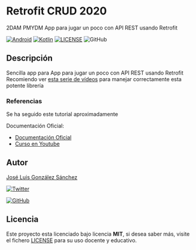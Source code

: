 # Retrofit CRUD 2020

2DAM PMYDM App para jugar un poco con API REST usando Retrofit

[![Android](https://img.shields.io/badge/App-Android-g)](https://www.android.com/intl/es_es/)
[![Kotlin](https://img.shields.io/badge/Code-Kotlin-blue)](https://kotlinlang.org/)
[![LICENSE](https://img.shields.io/badge/Lisence-MIT-green)](https://github.com/joseluisgs/RetrofitCRUD2020/blob/master/LICENSE)
![GitHub](https://img.shields.io/github/last-commit/joseluisgs/RetrofitCRUD2020)

## Descripción

Sencilla app para App para jugar un poco con API REST usando Retrofit
Recomiendo ver [esta serie de vídeos](https://www.youtube.com/watch?v=R4XU8yPzSx0&list=PLpUMhvC6l7APq7y_FFfK-GEHvcUKqo6SC) para manejar correctamente esta potente librería
### Referencias
Se ha seguido este tutorial aproximadamente

Documentación Oficial: 
- [Documentación Oficial](https://square.github.io/retrofit)
- [Curso en Youtube](https://www.youtube.com/watch?v=R4XU8yPzSx0&list=PLpUMhvC6l7APq7y_FFfK-GEHvcUKqo6SC)


## Autor
[José Luis González Sánchez](https://twitter.com/joseluisgonsan) 

[![Twitter](https://img.shields.io/twitter/follow/joseluisgonsan?style=social)](https://twitter.com/joseluisgonsan)

[![GitHub](https://img.shields.io/github/followers/joseluisgs?style=social)](https://github.com/joseluisgs)

## Licencia

Este proyecto esta licenciado bajo licencia **MIT**, si desea saber más, visite el fichero [LICENSE](https://github.com/joseluisgs/RetrofitCRUD2020/blob/master/LICENSE) para su uso docente y educativo.
